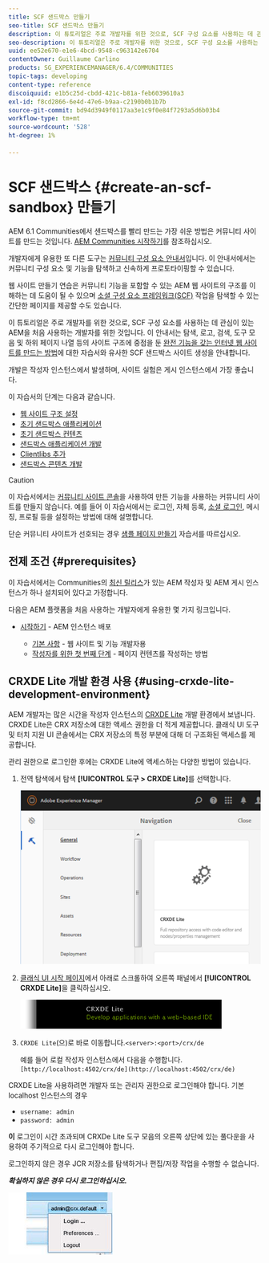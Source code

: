 ```yaml
---
title: SCF 샌드박스 만들기
seo-title: SCF 샌드박스 만들기
description: 이 튜토리얼은 주로 개발자를 위한 것으로, SCF 구성 요소를 사용하는 데 관심이 있는 AEM을 처음 사용하는 개발자를 위한 것입니다.  SCF 샌드박스 사이트 생성을 안내합니다
seo-description: 이 튜토리얼은 주로 개발자를 위한 것으로, SCF 구성 요소를 사용하는 데 관심이 있는 AEM을 처음 사용하는 개발자를 위한 것입니다.  SCF 샌드박스 사이트 생성을 안내합니다
uuid: ee52e670-e1e6-4bcd-9548-c963142e6704
contentOwner: Guillaume Carlino
products: SG_EXPERIENCEMANAGER/6.4/COMMUNITIES
topic-tags: developing
content-type: reference
discoiquuid: e1b5c25d-cbdd-421c-b81a-feb6039610a3
exl-id: f8cd2866-6e4d-47e6-b9aa-c2190b0b1b7b
source-git-commit: bd94d3949f0117aa3e1c9f0e84f7293a5d6b03b4
workflow-type: tm+mt
source-wordcount: '528'
ht-degree: 1%

---
```


# SCF 샌드박스 {#create-an-scf-sandbox} 만들기


AEM 6.1 Communities에서 샌드박스를 빨리 만드는 가장 쉬운 방법은 커뮤니티 사이트를 만드는 것입니다. [AEM Communities 시작하기](getting-started.md)를 참조하십시오.

개발자에게 유용한 또 다른 도구는 [커뮤니티 구성 요소 안내서](components-guide.md)입니다. 이 안내서에서는 커뮤니티 구성 요소 및 기능을 탐색하고 신속하게 프로토타이핑할 수 있습니다.

웹 사이트 만들기 연습은 커뮤니티 기능을 포함할 수 있는 AEM 웹 사이트의 구조를 이해하는 데 도움이 될 수 있으며 [소셜 구성 요소 프레임워크(SCF)](scf.md) 작업을 탐색할 수 있는 간단한 페이지를 제공할 수도 있습니다.

이 튜토리얼은 주로 개발자를 위한 것으로, SCF 구성 요소를 사용하는 데 관심이 있는 AEM을 처음 사용하는 개발자를 위한 것입니다. 이 안내서는 탐색, 로고, 검색, 도구 모음 및 하위 페이지 나열 등의 사이트 구조에 중점을 둔 [완전 기능을 갖는 인터넷 웹 사이트를 만드는 방법](../../help/sites-developing/website.md)에 대한 자습서와 유사한 SCF 샌드박스 사이트 생성을 안내합니다.

개발은 작성자 인스턴스에서 발생하며, 사이트 실험은 게시 인스턴스에서 가장 좋습니다.

이 자습서의 단계는 다음과 같습니다.

* [웹 사이트 구조 설정](setup-website.md)
* [초기 샌드박스 애플리케이션](initial-app.md)
* [초기 샌드박스 컨텐츠](initial-content.md)
* [샌드박스 애플리케이션 개발](develop-app.md)
* [Clientlibs 추가](add-clientlibs.md)
* [샌드박스 콘텐츠 개발](develop-content.md)

>[!CAUTION]
>
>이 자습서에서는 [커뮤니티 사이트 콘솔](sites-console.md)을 사용하여 만든 기능을 사용하는 커뮤니티 사이트를 만들지 않습니다. 예를 들어 이 자습서에서는 로그인, 자체 등록, [소셜 로그인](social-login.md), 메시징, 프로필 등을 설정하는 방법에 대해 설명합니다.
>
>단순 커뮤니티 사이트가 선호되는 경우 [샘플 페이지 만들기](create-sample-page.md) 자습서를 따르십시오.

## 전제 조건 {#prerequisites}

이 자습서에서는 Communities의 [최신 릴리스](deploy-communities.md#latest-releases)가 있는 AEM 작성자 및 AEM 게시 인스턴스가 하나 설치되어 있다고 가정합니다.

다음은 AEM 플랫폼을 처음 사용하는 개발자에게 유용한 몇 가지 링크입니다.

* [시작하기](../../help/sites-deploying/deploy.md#getting-started)  - AEM 인스턴스 배포

   * [기본 사항](../../help/sites-developing/the-basics.md)  - 웹 사이트 및 기능 개발자용
   * [작성자를 위한 첫 번째 단계](../../help/sites-authoring/first-steps.md)  - 페이지 컨텐츠를 작성하는 방법

## CRXDE Lite 개발 환경 사용 {#using-crxde-lite-development-environment}

AEM 개발자는 많은 시간을 작성자 인스턴스의 [CRXDE Lite](../../help/sites-developing/developing-with-crxde-lite.md) 개발 환경에서 보냅니다. CRXDE Lite은 CRX 저장소에 대한 액세스 권한을 더 적게 제공합니다. 클래식 UI 도구 및 터치 지원 UI 콘솔에서는 CRX 저장소의 특정 부분에 대해 더 구조화된 액세스를 제공합니다.

관리 권한으로 로그인한 후에는 CRXDE Lite에 액세스하는 다양한 방법이 있습니다.

1. 전역 탐색에서 탐색 **[!UICONTROL 도구 > CRXDE Lite]**&#x200B;를 선택합니다.

   ![chlimage_1-350](assets/chlimage_1-350.png)

2. [클래식 UI 시작 페이지](http://localhost:4502/welcome.html)에서 아래로 스크롤하여 오른쪽 패널에서 **[!UICONTROL CRXDE Lite]**&#x200B;을 클릭하십시오.

   ![chlimage_1-351](assets/chlimage_1-351.png)

3. `CRXDE Lite`(으)로 바로 이동합니다.`<server>:<port>/crx/de`

   예를 들어 로컬 작성자 인스턴스에서 다음을 수행합니다.` [http://localhost:4502/crx/de](http://localhost:4502/crx/de)`

CRXDE Lite을 사용하려면 개발자 또는 관리자 권한으로 로그인해야 합니다. 기본 localhost 인스턴스의 경우

* `username: admin`
* `password: admin`


**이** 로그인이 시간 초과되며 CRXDe Lite 도구 모음의 오른쪽 상단에 있는 풀다운을 사용하여 주기적으로 다시 로그인해야 합니다.

로그인하지 않은 경우 JCR 저장소를 탐색하거나 편집/저장 작업을 수행할 수 없습니다.

***확실하지 않은 경우 다시 로그인하십시오.***

![chlimage_1-352](assets/chlimage_1-352.png)
